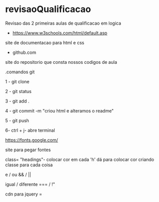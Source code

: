 # revisaoQualificacao
Revisao das 2 primeiras aulas de qualificacao em logica
- https://www.w3schools.com/html/default.asp

site de documentacao para html e css

- github.com

site do repositorio que consta nossos codigos de aula

.comandos git

1 - git clone

2 - git status

3 - git add .

4 - git commit -m "criou html e alteramos o readme"

5 - git push

6- ctrl + j- abre terminal

https://fonts.google.com/

site para pegar fontes 

class= "headings"- colocar cor em cada 'h'
dá para colocar cor criando classe para cada coisa

e / ou
&& / ||

igual / diferente
=== / !"

cdn para jquery = 
<script src="https://code.jquery.com/jquery-3.7.0.js"></script>

